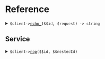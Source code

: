 # Reference
<details><summary><code>$client-><a href="/Seed/ClientClient.php">echo_</a>($$id, $request) -> string</code></summary>
<dl>
<dd>

#### 🔌 Usage

<dl>
<dd>

<dl>
<dd>

```php
$client->echo_(
    id: $id,
    $request,
);
```
</dd>
</dl>
</dd>
</dl>

#### ⚙️ Parameters

<dl>
<dd>

<dl>
<dd>

**$id:** `string` 
    
</dd>
</dl>

<dl>
<dd>

**$request:** `\Seed\Types\EchoRequest` 
    
</dd>
</dl>
</dd>
</dl>


</dd>
</dl>
</details>

## Service
<details><summary><code>$client-><a href="/Seed/Service/ServiceClient.php">nop</a>($$id, $$nestedId)</code></summary>
<dl>
<dd>

#### 🔌 Usage

<dl>
<dd>

<dl>
<dd>

```php
$client->service->nop(
    id: $id,
    nestedId: $nestedId,
);
```
</dd>
</dl>
</dd>
</dl>

#### ⚙️ Parameters

<dl>
<dd>

<dl>
<dd>

**$id:** `string` 
    
</dd>
</dl>

<dl>
<dd>

**$nestedId:** `string` 
    
</dd>
</dl>
</dd>
</dl>


</dd>
</dl>
</details>
